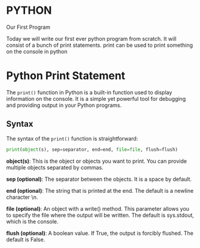 # PYTHON
Our First Program

Today we will write our first ever python program from scratch. It will consist of a bunch of print statements.
print can be used to print something on the console in python

# Python Print Statement

The `print()` function in Python is a built-in function used to display information on the console. It is a simple yet powerful tool for debugging and providing output in your Python programs.

## Syntax

The syntax of the `print()` function is straightforward:

```python
print(object(s), sep=separator, end=end, file=file, flush=flush)
```
**object(s)**: This is the object or objects you want to print. You can provide multiple objects separated by commas.

**sep (optional)**: The separator between the objects. It is a space by default.

**end (optional)**: The string that is printed at the end. The default is a newline character \n.

**file (optional)**: An object with a write() method. This parameter allows you to specify the file where the output will be written. The default is sys.stdout, which is the console.

**flush (optional)**: A boolean value. If True, the output is forcibly flushed. The default is False.
